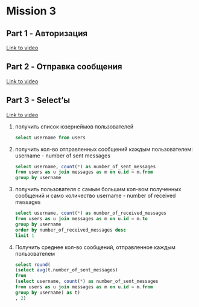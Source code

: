                                                              
# Mission 3

## Part 1 - Авторизация

[Link to video](https://drive.google.com/file/d/1ovCeGn2VdgDO5sDKxyE3ox7ohzXg8f1H/view?usp=drive_link)

## Part 2 - Отправка сообщения

[Link to video](https://drive.google.com/file/d/1KQE20_Zb59XLIDGHCMMz49br943I2ruK/view?usp=drive_link)

## Part 3 - Select’ы
[Link to video](https://drive.google.com/file/d/1lJ838N6PGIEiPyBElV5xgM-dYozrVEWl/view?usp=sharing)

1. получить список юзернеймов пользователей
   ```sql
   select username from users
   ```
2. получить кол-во отправленных сообщений каждым пользователем:
   username - number of sent messages
   ```sql
   select username, count(*) as number_of_sent_messages
   from users as u join messages as m on u.id = m.from
   group by username
   ```
    
3. получить пользователя с самым большим кол-вом полученных сообщений и само количество
   username - number of received messages
   ```sql
   select username, count(*) as number_of_received_messages
   from users as u join messages as m on u.id = m.to
   group by username
   order by number_of_received_messages desc
   limit 1
   ```
4. Получить среднее кол-во сообщений, отправленное каждым пользователем
   ```sql
   select round(
   (select avg(t.number_of_sent_messages)
   from
   (select username, count(*) as number_of_sent_messages
   from users as u join messages as m on u.id = m.from
   group by username) as t)
   , 2)
   ```

